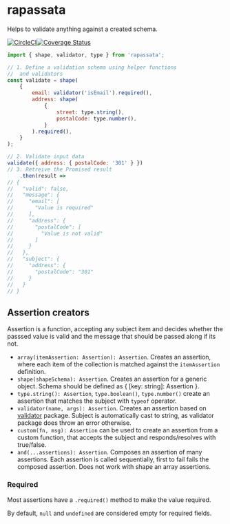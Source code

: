 # rapassata

Helps to validate anything against a created schema.

[![CircleCI](https://circleci.com/gh/smoliji/rapassata/tree/master.svg?style=shield)](https://circleci.com/gh/smoliji/rapassata/tree/master)[![Coverage Status](https://coveralls.io/repos/github/smoliji/rapassata/badge.svg?branch=master)](https://coveralls.io/github/smoliji/rapassata?branch=master)

```js
import { shape, validator, type } from 'rapassata';

// 1. Define a validation schema using helper functions
//  and validators
const validate = shape(
    {
        email: validator('isEmail').required(),
        address: shape(
            {
                street: type.string(),
                postalCode: type.number(),
            }
        ).required(),
    }
);

// 2. Validate input data
validate({ address: { postalCode: '301' } })
// 3. Retreive the Promised result
    .then(result =>
// {
//   "valid": false,
//   "message": {
//     "email": [
//       "Value is required"
//     ],
//     "address": {
//       "postalCode": [
//         "Value is not valid"
//       ]
//     }
//   },
//   "subject": {
//     "address": {
//       "postalCode": "301"
//     }
//   }
// }
```

## Assertion creators

Assertion is a function, accepting any subject item and decides whether the passsed value is valid and the message that should be passed along if its not. 

- `array(itemAssertion: Assertion): Assertion`. Creates an assertion, where each item of the collection is matched against the `itemAssertion` definition.
- `shape(shapeSchema): Assertion`. Creates an assertion for a generic object. Schema should be defined as { [key: string]: Assertion }.
- `type.string(): Assertion`, `type.boolean()`, `type.number()` create an assertion that matches the subject with `typeof` operator.
- `validator(name, args): Assertion`. Creates an assertion based on [validator](https://npmjs.com/package/validator) package. Subject is automatically cast to string, as validator package does throw an error otherwise.
- `custom(fn, msg): Assertion` can be used to create an assertion from a custom function, that accepts the subject and responds/resolves with true/false.
- `and(...assertions): Assertion`. Composes an assertion of many assertions. Each assertion is called sequentially, first to fail fails the composed assertion. Does not work with shape an array assertions.
### Required

Most assertions have a `.required()` method to make the value required.

By default, `null` and `undefined` are considered empty for required fields.
